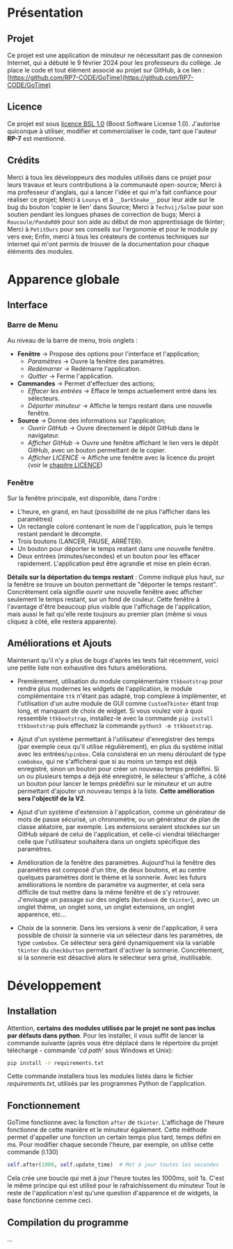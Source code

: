 # Présentation
## Projet
Ce projet est une application de minuteur ne nécessitant pas de connexion Internet, qui a débuté le 9 février 2024 pour les professeurs du collège.
Je place le code et tout élément associé au projet sur GitHub, à ce lien : [https://github.com/RP7-CODE/GoTime](https://github.com/RP7-CODE/GoTime)

## Licence
Ce projet est sous [licence BSL 1.0](https://choosealicense.com/licenses/bsl-1.0/) (Boost Software License 1.0).
J'autorise quiconque à utiliser, modifier et commercialiser le code, tant que l'auteur **RP-7** est mentionné.

## Crédits
Merci à tous les développeurs des modules utilisés dans ce projet pour leurs travaux et leurs contributions à la communauté open-source;
Merci à ma professeur d'anglais, qui a lancer l'idée et qui m'a fait confiance pour réaliser ce projet;
Merci à `Lounys` et à `__DarkSnake__` pour leur aide sur le bug du bouton 'copier le lien' dans Source;
Merci à `Techvij/Solme` pour son soutien pendant les longues phases de correction de bugs;
Merci à `Roucoule/PandaR09` pour son aide au début de mon apprentissage de tkinter;
Merci à `PetitOurs` pour ses conseils sur l'ergonomie et pour le module py vers exe;
Enfin, merci à tous les créateurs de contenus techniques sur internet qui m'ont permis de trouver de la documentation pour chaque éléments des modules.

# Apparence globale
## Interface
### Barre de Menu
Au niveau de la barre de menu, trois onglets :
  - **Fenêtre** -> Propose des options pour l'interface et l'application;
    - *Paramètres* -> Ouvre la fenêtre des paramètres.
    - *Redémarrer* -> Redémarre l'application.
    - *Quitter* -> Ferme l'application.
  - **Commandes** -> Permet d'effectuer des actions;
    - *Effacer les entrées* -> Efface le temps actuellement entré dans les sélecteurs.
    - *Déporter minuteur* -> Affiche le temps restant dans une nouvelle fenêtre.
  - **Source** -> Donne des informations sur l'application;
    - *Ouvrir GitHub* -> Ouvre directement le dépôt GitHub dans le navigateur.
    - *Afficher GitHub* -> Ouvre une fenêtre affichant le lien vers le dépôt GitHub, avec un bouton permettant de le copier.
    - *Afficher LICENCE* -> Affiche une fenêtre avec la licence du projet (voir le [chapitre LICENCE](#licence))
### Fenêtre
Sur la fenêtre principale, est disponible, dans l'ordre :
- L'heure, en grand, en haut (possibilité de ne plus l'afficher dans les paramètres)
- Un rectangle coloré contenant le nom de l'application, puis le temps restant pendant le décompte.
- Trois boutons (LANCER, PAUSE, ARRÊTER).
- Un bouton pour déporter le temps restant dans une nouvelle fenêtre.
- Deux entrées (minutes/secondes) et un bouton pour les effacer rapidement.
L'application peut être agrandie et mise en plein écran.

**Détails sur la déportation du temps restant** :
Comme indiqué plus haut, sur la fenêtre se trouve un bouton permettant de "déporter le temps restant". Concrètement cela signifie ouvrir
une nouvelle fenêtre avec afficher seulement le temps restant, sur un fond de couleur. Cette fenêtre à l'avantage d'être beaucoup plus
visible que l'affichage de l'application, mais aussi le fait qu'elle reste toujours au premier plan (même si vous cliquez à côté, elle
restera apparente).

## Améliorations et Ajouts
Maintenant qu'il n'y a plus de bugs d'après les tests fait récemment, voici une petite liste non exhaustive des futurs améliorations.
- Premièrement, utilisation du module complémentaire `ttkbootstrap` pour rendre plus modernes les widgets de l'application, le module
  complémentaire `ttk` n'étant pas adapté, trop complexe à implémenter, et l'utilisation d'un autre module de GUI comme `CustomTkinter`
  étant trop long, et manquant de choix de widget. Si vous voulez voir à quoi ressemble `ttkbootstrap`, installez-le avec la commande
  `pip install ttkbootstrap` puis effectuez la commande `python3 -m ttkbootstrap`.

- Ajout d'un système permettant à l'utilisateur d'enregistrer des temps (par exemple ceux qu'il utilise régulièrement), en
  plus du système initial avec les entrées/`spinbox`. Cela consisterai en un menu déroulant de type `combobox`, qui ne
  s'afficherai que si au moins un temps est déjà enregistré, sinon un bouton pour créer un nouveau temps prédéfini.
  Si un ou plusieurs temps a déjà été enregistré, le sélecteur s'affiche, à côté un bouton pour lancer le temps prédéfini
  sur le minuteur et un autre permettant d'ajouter un nouveau temps à la liste. **Cette amélioration sera l'objectif de la V2**.

- Ajout d'un système d'extension à l'application, comme un générateur de mots de passe sécurisé, un chronomètre, ou un générateur de
  plan de classe aléatoire, par exemple. Les extensions seraient stockées sur un GitHub séparé de celui de l'application, et celle-ci
  viendrai télécharger celle que l'utilisateur souhaitera dans un onglets spécifique des paramètres.

- Amélioration de la fenêtre des paramètres. Aujourd'hui la fenêtre des paramètres est composé d'un titre, de deux boutons, et au centre
  quelques paramètres dont le thème et la sonnerie. Avec les futurs améliorations le nombre de paramètre va augmenter, et cela sera difficile
  de tout mettre dans la même fenêtre et de s'y retrouver. J'envisage un passage sur des onglets (`Notebook` de `tkinter`), avec un onglet
  thème, un onglet sons, un onglet extensions, un onglet apparence, etc...

- Choix de la sonnerie. Dans les versions à venir de l'application, il sera possible de choisir la sonnerie via un sélecteur dans les
  paramètres, de type `combobox`. Ce sélecteur sera géré dynamiquement via la variable `tkinter` du `checkbutton` permettant d'activer la
  sonnerie. Concrètement, si la sonnerie est désactivé alors le sélecteur sera grisé, inutilisable.

# Développement
## Installation
Attention, **certains des modules utilisés par le projet ne sont pas inclus par défauts dans python**. Pour les installer, il vous suffit de
lancer la commande suivante (après vous être déplacé dans le répertoire du projet téléchargé - commande '*cd path*' sous Windows et Unix):
```sh
pip install -r requirements.txt
```
Cette commande installera tous les modules listés dans le fichier *requirements.txt*, utilisés par les programmes Python de l'application.

## Fonctionnement
GoTime fonctionne avec la fonction `after` de `tkinter`. L'affichage de l'heure fonctionne de cette manière et le minuteur également.
Cette méthode permet d'appeller une fonction un certain temps plus tard, temps défini en ms. Pour modifier chaque seconde l'heure, par exemple,
on utilise cette commande (l.130)
```py
self.after(1000, self.update_time)  # Met à jour toutes les secondes
```
Cela crée une boucle qui met à jour l'heure toutes les 1000ms, soit 1s. C'est le même principe qui est utilisé pour le rafraichissement du minuteur
Tout le reste de l'application n'est qu'une question d'apparence et de widgets, la base fonctionne cemme ceci.

## Compilation du programme
...